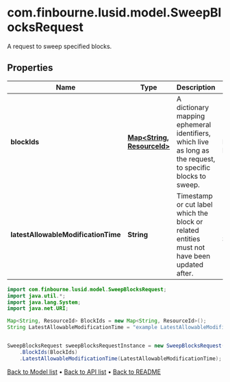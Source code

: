 # com.finbourne.lusid.model.SweepBlocksRequest
A request to sweep specified blocks.

## Properties

Name | Type | Description | Notes
------------ | ------------- | ------------- | -------------
**blockIds** | [**Map&lt;String, ResourceId&gt;**](ResourceId.md) | A dictionary mapping ephemeral identifiers, which live as long as the request, to specific blocks to sweep. | [default to Map<String, ResourceId>]
**latestAllowableModificationTime** | **String** | Timestamp or cut label which the block or related entities must not have been updated after. | [default to String]

```java
import com.finbourne.lusid.model.SweepBlocksRequest;
import java.util.*;
import java.lang.System;
import java.net.URI;

Map<String, ResourceId> BlockIds = new Map<String, ResourceId>();
String LatestAllowableModificationTime = "example LatestAllowableModificationTime";


SweepBlocksRequest sweepBlocksRequestInstance = new SweepBlocksRequest()
    .BlockIds(BlockIds)
    .LatestAllowableModificationTime(LatestAllowableModificationTime);
```


[Back to Model list](../README.md#documentation-for-models) &#8226; [Back to API list](../README.md#documentation-for-api-endpoints) &#8226; [Back to README](../README.md)

